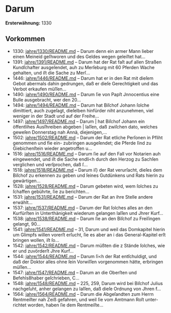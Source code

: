 # Darum

**Ersterwähnung:** 1330

## Vorkommen
- 1330: [jahre/1330/README.md](../jahre/1330/README.md) – Darum denn ein armer Mann lieber einen
Meineid geſhworen und des Geldes wegen geleiſtet hat...
- 1391: [jahre/1391/README.md](../jahre/1391/README.md) – Darum hat
der Rat faſt auf allen Straßen Kundſchafter ausgeſendet,
auh zu Merſeburg mit 60 Pferden Wache gehalten, und
iſt die Sache zu Merſ...
- 1446: [jahre/1446/README.md](../jahre/1446/README.md) – Darum hat er in den Rat mit dieſem Gebot
abermals dahin gedrungen, daß er dieſe Gerechtigkeit und
das Verbot erkaufen müſſen...
- 1490: [jahre/1490/README.md](../jahre/1490/README.md) – Darum ſie von Papſt Jnnocentius eine Bulle ausgebracht,
wer den 20...
- 1494: [jahre/1494/README.md](../jahre/1494/README.md) – Darum hat Biſchof Johann ſolche dimittiert,
auch zugeſagt, dieſelben hinfürder niht anzunehmen, viel
weniger in der Stadt und auf der Freihe...
- 1497: [jahre/1497/README.md](../jahre/1497/README.md) – Darum |
hat Biſchof Johann ein öffentlihes Ausſhreiben abgeben |
laſſen, daß zwiſchen dato, welches geweſen Donnerstag
nah Annä, diejenigen,...
- 1502: [jahre/1502/README.md](../jahre/1502/README.md) – Darum der
Rat etliche Perſonen in Pfliht genommen und fie ein-
zubringen ausgeſendet; die Pferde ſind zu Giebichenſtein
wieder angetroffen u...
- 1516: [jahre/1516/README.md](../jahre/1516/README.md) – Darum ſie auf den Fall vor Notarien
auh eingewendet, und iſt die Sache endli<h durch den
Herzog zu Sachſen verglichen und verſprochen, daß ſ...
- 1518: [jahre/1518/README.md](../jahre/1518/README.md) – Darum iſ} der Rat verurſacht, dieſes dem Biſchof
zu erkennen zu geben und ſeines Gutdünkens und Rats
hierin zu gewärtigen...
- 1528: [jahre/1528/README.md](../jahre/1528/README.md) – Darum gebeten wird, wem
ſolches zu ſchaffen gebührte, ſie zu berichten...
- 1531: [jahre/1531/README.md](../jahre/1531/README.md) – Darum der Rat an ihre Stelle andere erwählt...
- 1537: [jahre/1537/README.md](../jahre/1537/README.md) – Darum
der Rat ſolches alles an den Kurfürſten in Unterthänigkeit
wiederum gelangen laſſen und Jhrer Kurf...
- 1538: [jahre/1538/README.md](../jahre/1538/README.md) – Darum ſie an
den Biſchof zu Freiſingen gelangt, 90...
- 1541: [jahre/1541/README.md](../jahre/1541/README.md) – 31, Darum und weil das Domkapitel
hierin um Glimpfs willen vorerſt erſucht, ſie es aber an i
das General-Kapitel erſt bringen wollen, iſt ſo...
- 1542: [jahre/1542/README.md](../jahre/1542/README.md) – Darum müßten die z
Stände ſolches, wie er und zuvörderſt Jhre Kurf...
- 1544: [jahre/1544/README.md](../jahre/1544/README.md) – Darum ſi<h der Rat entſchuldigt, und
daß der Doktor alles ohne ſein Vorwiſſen vorgenommen
hätte, erbringen müſſen...
- 1547: [jahre/1547/README.md](../jahre/1547/README.md) – Darum
an die Oberſten und Befehls8haber geſchrieben, C...
- 1548: [jahre/1548/README.md](../jahre/1548/README.md) – 225, 259, Darum wird bei Biſchof
Julius nachgeſuht, anher gelangen zu laſſen, daß dieſe
Ordnung von Jhren f...
- 1564: [jahre/1564/README.md](../jahre/1564/README.md) – Darum die Abgeſandten zum Herrn Rentmeiſter nah
Zeiß gefahren, und weil ſie vom Amtmann Roſt unter-
richtet worden, haben ſie dem Rentmeiſte...
